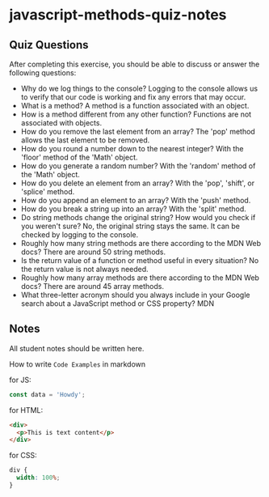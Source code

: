 # javascript-methods-quiz-notes

## Quiz Questions

After completing this exercise, you should be able to discuss or answer the following questions:

- Why do we log things to the console?
  Logging to the console allows us to verify that our code is working and fix any errors that may occur.
- What is a method?
  A method is a function associated with an object.
- How is a method different from any other function?
  Functions are not associated with objects.
- How do you remove the last element from an array?
  The 'pop' method allows the last element to be removed.
- How do you round a number down to the nearest integer?
  With the 'floor' method of the 'Math' object.
- How do you generate a random number?
  With the 'random' method of the 'Math' object.
- How do you delete an element from an array?
  With the 'pop', 'shift', or 'splice' method.
- How do you append an element to an array?
  With the 'push' method.
- How do you break a string up into an array?
  With the 'split' method.
- Do string methods change the original string? How would you check if you weren't sure?
  No, the original string stays the same. It can be checked by logging to the console.
- Roughly how many string methods are there according to the MDN Web docs?
  There are around 50 string methods.
- Is the return value of a function or method useful in every situation?
  No the return value is not always needed.
- Roughly how many array methods are there according to the MDN Web docs?
  There are around 45 array methods.
- What three-letter acronym should you always include in your Google search about a JavaScript method or CSS property?
  MDN

## Notes

All student notes should be written here.

How to write `Code Examples` in markdown

for JS:

```javascript
const data = 'Howdy';
```

for HTML:

```html
<div>
  <p>This is text content</p>
</div>
```

for CSS:

```css
div {
  width: 100%;
}
```
